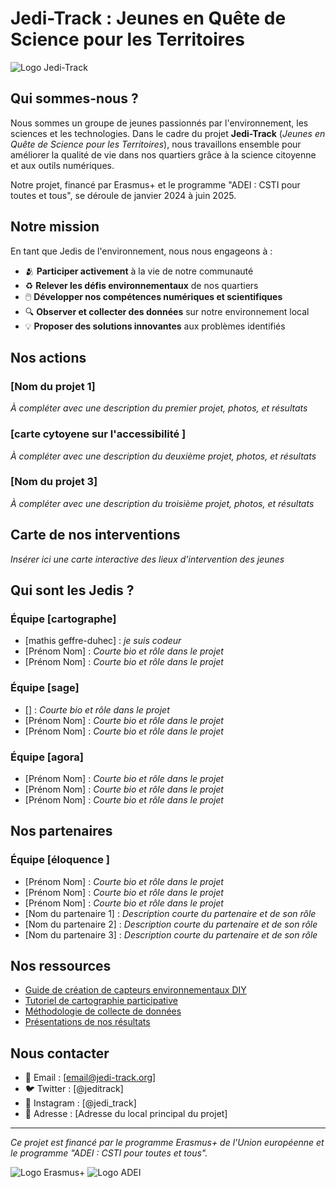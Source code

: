 # Jedi-Track : Jeunes en Quête de Science pour les Territoires

![Logo Jedi-Track](assets/images/logo-jedi-track.png)

## Qui sommes-nous ?

Nous sommes un groupe de jeunes passionnés par l'environnement, les sciences et les technologies. Dans le cadre du projet **Jedi-Track** (*Jeunes en Quête de Science pour les Territoires*), nous travaillons ensemble pour améliorer la qualité de vie dans nos quartiers grâce à la science citoyenne et aux outils numériques.

Notre projet, financé par Erasmus+ et le programme "ADEI : CSTI pour toutes et tous", se déroule de janvier 2024 à juin 2025.

## Notre mission

En tant que Jedis de l'environnement, nous nous engageons à :

- 🫂 **Participer activement** à la vie de notre communauté
- ♻️ **Relever les défis environnementaux** de nos quartiers
- 🖱️ **Développer nos compétences numériques et scientifiques**
- 🔍 **Observer et collecter des données** sur notre environnement local
- 💡 **Proposer des solutions innovantes** aux problèmes identifiés

## Nos actions

### [Nom du projet 1]
*À compléter avec une description du premier projet, photos, et résultats*

### [carte cytoyene sur l'accessibilité ]
*À compléter avec une description du deuxième projet, photos, et résultats*

### [Nom du projet 3]
*À compléter avec une description du troisième projet, photos, et résultats*

## Carte de nos interventions

*Insérer ici une carte interactive des lieux d'intervention des jeunes*

## Qui sont les Jedis ?

### Équipe [cartographe]
- [mathis geffre-duhec] : *je suis codeur*
- [Prénom Nom] : *Courte bio et rôle dans le projet*
- [Prénom Nom] : *Courte bio et rôle dans le projet*

### Équipe [sage]
- [] : *Courte bio et rôle dans le projet*
- [Prénom Nom] : *Courte bio et rôle dans le projet*
- [Prénom Nom] : *Courte bio et rôle dans le projet*

### Équipe [agora]
- [Prénom Nom] : *Courte bio et rôle dans le projet*
- [Prénom Nom] : *Courte bio et rôle dans le projet*
- [Prénom Nom] : *Courte bio et rôle dans le projet*
## Nos partenaires

### Équipe [éloquence ]
- [Prénom Nom] : *Courte bio et rôle dans le projet*
- [Prénom Nom] : *Courte bio et rôle dans le projet*
- [Prénom Nom] : *Courte bio et rôle dans le projet*
- [Nom du partenaire 1] : *Description courte du partenaire et de son rôle*
- [Nom du partenaire 2] : *Description courte du partenaire et de son rôle*
- [Nom du partenaire 3] : *Description courte du partenaire et de son rôle*

## Nos ressources

- [Guide de création de capteurs environnementaux DIY](lien-vers-ressource)
- [Tutoriel de cartographie participative](lien-vers-ressource)
- [Méthodologie de collecte de données](lien-vers-ressource)
- [Présentations de nos résultats](lien-vers-ressource)

## Nous contacter

- 📧 Email : [email@jedi-track.org]
- 🐦 Twitter : [@jeditrack]
- 📱 Instagram : [@jedi_track]
- 📍 Adresse : [Adresse du local principal du projet]

---

*Ce projet est financé par le programme Erasmus+ de l'Union européenne et le programme "ADEI : CSTI pour toutes et tous".*

![Logo Erasmus+](assets/images/logo-erasmus.png) ![Logo ADEI](assets/images/logo-adei.png)
